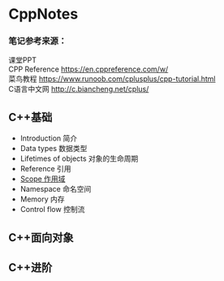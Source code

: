 # CppNotes
### 笔记参考来源：  
课堂PPT  
CPP Reference https://en.cppreference.com/w/  
菜鸟教程 https://www.runoob.com/cplusplus/cpp-tutorial.html  
C语言中文网 http://c.biancheng.net/cplus/

## C++基础
* Introduction 简介  
* Data types 数据类型  
* Lifetimes of objects 对象的生命周期  
* Reference 引用  
* [Scope 作用域](./Notehub/Scope%20作用域.md)
* Namespace 命名空间  
* Memory 内存  
* Control flow 控制流  

## C++面向对象
## C++进阶
